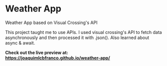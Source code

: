 # Weather App

Weather App based on Visual Crossing's API

This project taught me to use APIs. I used visual crossing's API to fetch data asynchronously and then processed it with .json(). Also learned about async & await.

<strong>Check out the live preview at: https://joaquimlcbfranco.github.io/weather-app/</strong>
